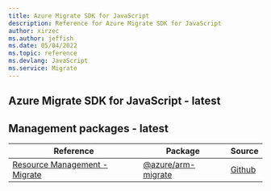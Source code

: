 ```yaml
---
title: Azure Migrate SDK for JavaScript
description: Reference for Azure Migrate SDK for JavaScript
author: xirzec
ms.author: jeffish
ms.date: 05/04/2022
ms.topic: reference
ms.devlang: JavaScript
ms.service: Migrate
---
```

## Azure Migrate SDK for JavaScript - latest
## Management packages - latest
| Reference | Package | Source |
|---|---|---|
|[Resource Management - Migrate](javascript/api/overview/azure/arm-migrate-readme)|[@azure/arm-migrate](https://www.npmjs.com/package/@azure/arm-migrate)|[Github](https://github.com/Azure/azure-sdk-for-js/blob/main/sdk/migrate/arm-migrate)|

